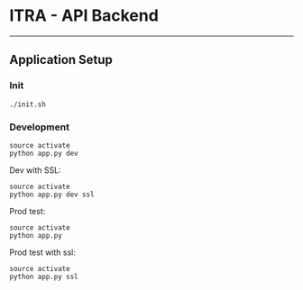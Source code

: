 # ITRA - API Backend
<!-- <strong>Engagement Code:</strong> xxxxx
<strong>Data Connection:</strong> xxxx:xxxx
___

#### High level description of the project
(Include the purpose of the project)

#### Client Information
(Include client name and background information)

#### Project Value
(What kind of value the project brings)

___
#### Scope
(Include detailed information or reference for the scope of the project)

#### Success Criteria
(Define exact success criteria for the project)

#### Deliverable
(Describe the client's expected deliverable for the project)

___
#### Client Contact Information
(How to contact client and their information) -->


___
## Application Setup

### Init
```
./init.sh
```

### Development
```
source activate
python app.py dev
```

Dev with SSL:
```
source activate
python app.py dev ssl
```

Prod test:
```
source activate
python app.py
```

Prod test with ssl:
```
source activate
python app.py ssl
```
